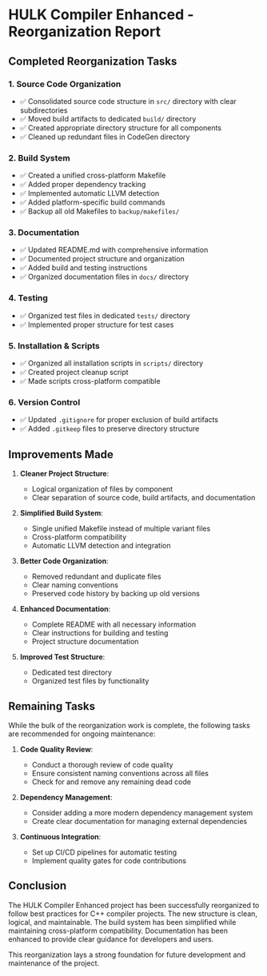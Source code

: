 # HULK Compiler Enhanced - Reorganization Report

## Completed Reorganization Tasks

### 1. Source Code Organization
- ✅ Consolidated source code structure in `src/` directory with clear subdirectories
- ✅ Moved build artifacts to dedicated `build/` directory
- ✅ Created appropriate directory structure for all components
- ✅ Cleaned up redundant files in CodeGen directory

### 2. Build System
- ✅ Created a unified cross-platform Makefile
- ✅ Added proper dependency tracking
- ✅ Implemented automatic LLVM detection
- ✅ Added platform-specific build commands
- ✅ Backup all old Makefiles to `backup/makefiles/`

### 3. Documentation
- ✅ Updated README.md with comprehensive information
- ✅ Documented project structure and organization
- ✅ Added build and testing instructions
- ✅ Organized documentation files in `docs/` directory

### 4. Testing
- ✅ Organized test files in dedicated `tests/` directory
- ✅ Implemented proper structure for test cases

### 5. Installation & Scripts
- ✅ Organized all installation scripts in `scripts/` directory
- ✅ Created project cleanup script
- ✅ Made scripts cross-platform compatible

### 6. Version Control
- ✅ Updated `.gitignore` for proper exclusion of build artifacts
- ✅ Added `.gitkeep` files to preserve directory structure

## Improvements Made

1. **Cleaner Project Structure**:
   - Logical organization of files by component
   - Clear separation of source code, build artifacts, and documentation

2. **Simplified Build System**:
   - Single unified Makefile instead of multiple variant files
   - Cross-platform compatibility
   - Automatic LLVM detection and integration

3. **Better Code Organization**:
   - Removed redundant and duplicate files
   - Clear naming conventions
   - Preserved code history by backing up old versions

4. **Enhanced Documentation**:
   - Complete README with all necessary information
   - Clear instructions for building and testing
   - Project structure documentation

5. **Improved Test Structure**:
   - Dedicated test directory
   - Organized test files by functionality

## Remaining Tasks

While the bulk of the reorganization work is complete, the following tasks are recommended for ongoing maintenance:

1. **Code Quality Review**:
   - Conduct a thorough review of code quality
   - Ensure consistent naming conventions across all files
   - Check for and remove any remaining dead code

2. **Dependency Management**:
   - Consider adding a more modern dependency management system
   - Create clear documentation for managing external dependencies

3. **Continuous Integration**:
   - Set up CI/CD pipelines for automatic testing
   - Implement quality gates for code contributions

## Conclusion

The HULK Compiler Enhanced project has been successfully reorganized to follow best practices for C++ compiler projects. The new structure is clean, logical, and maintainable. The build system has been simplified while maintaining cross-platform compatibility. Documentation has been enhanced to provide clear guidance for developers and users.

This reorganization lays a strong foundation for future development and maintenance of the project.

